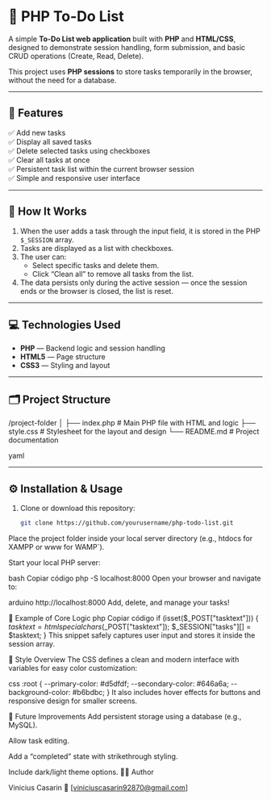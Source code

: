 # 📝 PHP To-Do List  

A simple **To-Do List web application** built with **PHP** and **HTML/CSS**, designed to demonstrate session handling, form submission, and basic CRUD operations (Create, Read, Delete).  

This project uses **PHP sessions** to store tasks temporarily in the browser, without the need for a database.  

---

## 🚀 Features  

✅ Add new tasks  
✅ Display all saved tasks  
✅ Delete selected tasks using checkboxes  
✅ Clear all tasks at once  
✅ Persistent task list within the current browser session  
✅ Simple and responsive user interface  

---

## 🧠 How It Works  

1. When the user adds a task through the input field, it is stored in the PHP `$_SESSION` array.  
2. Tasks are displayed as a list with checkboxes.  
3. The user can:  
   - Select specific tasks and delete them.  
   - Click “Clean all” to remove all tasks from the list.  
4. The data persists only during the active session — once the session ends or the browser is closed, the list is reset.  

---

## 💻 Technologies Used  

- **PHP** — Backend logic and session handling  
- **HTML5** — Page structure  
- **CSS3** — Styling and layout  

---

## 🗂️ Project Structure  

/project-folder
│
├── index.php # Main PHP file with HTML and logic
├── style.css # Stylesheet for the layout and design
└── README.md # Project documentation

yaml


---

## ⚙️ Installation & Usage  

1. Clone or download this repository:  
   ```bash
   git clone https://github.com/yourusername/php-todo-list.git
Place the project folder inside your local server directory (e.g., htdocs for XAMPP or www for WAMP`).

Start your local PHP server:

bash
Copiar código
php -S localhost:8000
Open your browser and navigate to:

arduino
http://localhost:8000
Add, delete, and manage your tasks!

🧩 Example of Core Logic
php
Copiar código
if (isset($_POST["tasktext"])) {
    $tasktext = htmlspecialchars($_POST["tasktext"]);
    $_SESSION["tasks"][] = $tasktext;
}
This snippet safely captures user input and stores it inside the session array.

🎨 Style Overview
The CSS defines a clean and modern interface with variables for easy color customization:

css
:root {
  --primary-color: #d5dfdf;
  --secondary-color: #646a6a;
  --background-color: #b6bdbc;
}
It also includes hover effects for buttons and responsive design for smaller screens.

🧹 Future Improvements
Add persistent storage using a database (e.g., MySQL).

Allow task editing.

Add a “completed” state with strikethrough styling.

Include dark/light theme options.
🧑‍💻 Author

Vinicius Casarin
📧 [viniciuscasarin92870@gmail.com]
